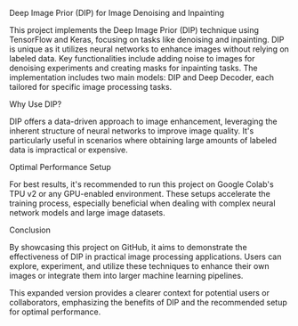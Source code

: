 Deep Image Prior (DIP) for Image Denoising and Inpainting

This project implements the Deep Image Prior (DIP) technique using TensorFlow and Keras, focusing on tasks like denoising and inpainting. DIP is unique as it utilizes neural networks to enhance images without relying on labeled data. Key functionalities include adding noise to images for denoising experiments and creating masks for inpainting tasks. The implementation includes two main models: DIP and Deep Decoder, each tailored for specific image processing tasks.

Why Use DIP?

DIP offers a data-driven approach to image enhancement, leveraging the inherent structure of neural networks to improve image quality. It's particularly useful in scenarios where obtaining large amounts of labeled data is impractical or expensive.

Optimal Performance Setup

For best results, it's recommended to run this project on Google Colab's TPU v2 or any GPU-enabled environment. These setups accelerate the training process, especially beneficial when dealing with complex neural network models and large image datasets.

Conclusion

By showcasing this project on GitHub, it aims to demonstrate the effectiveness of DIP in practical image processing applications. Users can explore, experiment, and utilize these techniques to enhance their own images or integrate them into larger machine learning pipelines.

This expanded version provides a clearer context for potential users or collaborators, emphasizing the benefits of DIP and the recommended setup for optimal performance.
